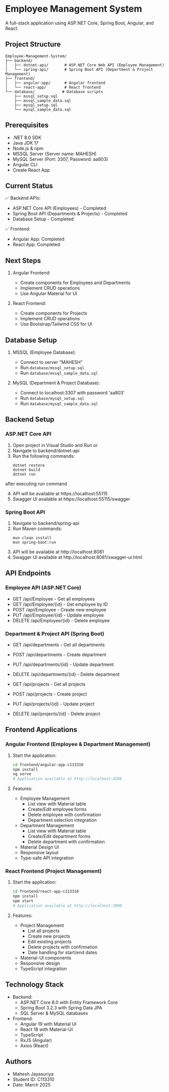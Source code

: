 # Employee Management System

A full-stack application using ASP.NET Core, Spring Boot, Angular, and React.

## Project Structure
```
Employee-Management-System/
├── backend/
│   ├── dotnet-api/       # ASP.NET Core Web API (Employee Management)
│   └── spring-api/       # Spring Boot API (Department & Project Management)
├── frontend/
│   ├── angular-app/      # Angular frontend
│   └── react-app/        # React frontend
└── database/            # Database scripts
    ├── mssql_setup.sql
    ├── mssql_sample_data.sql
    ├── mysql_setup.sql
    └── mysql_sample_data.sql
```

## Prerequisites
- .NET 8.0 SDK
- Java JDK 17
- Node.js & npm
- MSSQL Server (Server name: MAHESH)
- MySQL Server (Port: 3307, Password: aa803)
- Angular CLI
- Create React App

## Current Status
✅ Backend APIs:
- ASP.NET Core API (Employees) - Completed
- Spring Boot API (Departments & Projects) - Completed
- Database Setup - Completed

✅ Frontend:
- Angular App: Completed
- React App: Completed

## Next Steps
1. Angular Frontend:
   - Create components for Employees and Departments
   - Implement CRUD operations
   - Use Angular Material for UI

2. React Frontend:
   - Create components for Projects
   - Implement CRUD operations
   - Use Bootstrap/Tailwind CSS for UI

## Database Setup
1. MSSQL (Employee Database):
   - Connect to server "MAHESH"
   - Run `database/mssql_setup.sql`
   - Run `database/mssql_sample_data.sql`

2. MySQL (Department & Project Database):
   - Connect to localhost:3307 with password 'aa803'
   - Run `database/mysql_setup.sql`
   - Run `database/mysql_sample_data.sql`

## Backend Setup

### ASP.NET Core API
1. Open project in Visual Studio and Run
or
2. Navigate to backend/dotnet-api
3. Run the following commands:
   ```
   dotnet restore
   dotnet build
   dotnet run
   ```
after executing run command

4. API will be available at https://localhost:55115
5. Swagger UI available at https://localhost:55115/swagger

### Spring Boot API
1. Navigate to backend/spring-api
2. Run Maven commands:
   ```
   mvn clean install
   mvn spring-boot:run
   ```
3. API will be available at http://localhost:8081
4. Swagger UI available at http://localhost:8081/swagger-ui.html

## API Endpoints

### Employee API (ASP.NET Core)
- GET /api/Employee - Get all employees
- GET /api/Employee/{id} - Get employee by ID
- POST /api/Employee - Create new employee
- PUT /api/Employee/{id} - Update employee
- DELETE /api/Employee/{id} - Delete employee

### Department & Project API (Spring Boot)
- GET /api/departments - Get all departments
- POST /api/departments - Create department
- PUT /api/departments/{id} - Update department
- DELETE /api/departments/{id} - Delete department

- GET /api/projects - Get all projects
- POST /api/projects - Create project
- PUT /api/projects/{id} - Update project
- DELETE /api/projects/{id} - Delete project

## Frontend Applications

### Angular Frontend (Employee & Department Management)
1. Start the application:
   ```bash
   cd frontend/angular-app-c113310
   npm install
   ng serve
   # Application available at http://localhost:4200
   ```

2. Features:
   - Employee Management
     - List view with Material table
     - Create/Edit employee forms
     - Delete employee with confirmation
     - Department selection integration
   - Department Management
     - List view with Material table
     - Create/Edit department forms
     - Delete department with confirmation
   - Material Design UI
   - Responsive layout
   - Type-safe API integration

### React Frontend (Project Management)
1. Start the application:
   ```bash
   cd frontend/react-app-c113310
   npm install
   npm start
   # Application available at http://localhost:3000
   ```

2. Features:
   - Project Management
     - List all projects
     - Create new projects
     - Edit existing projects
     - Delete projects with confirmation
     - Date handling for start/end dates
   - Material-UI components
   - Responsive design
   - TypeScript integration

## Technology Stack
- Backend:
  - ASP.NET Core 8.0 with Entity Framework Core
  - Spring Boot 3.2.3 with Spring Data JPA
  - SQL Server & MySQL databases
- Frontend:
  - Angular 19 with Material UI
  - React 18 with Material-UI
  - TypeScript
  - RxJS (Angular)
  - Axios (React)

## Authors
- Mahesh Jayasuriya
- Student ID: C113310
- Date: March 2025
